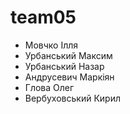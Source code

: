 # team05
- Мовчко Ілля 
- Урбанський Максим 
- Урбанський Назар 
- Андрусевич Маркіян
- Глова Олег
- Вербуховський Кирил
